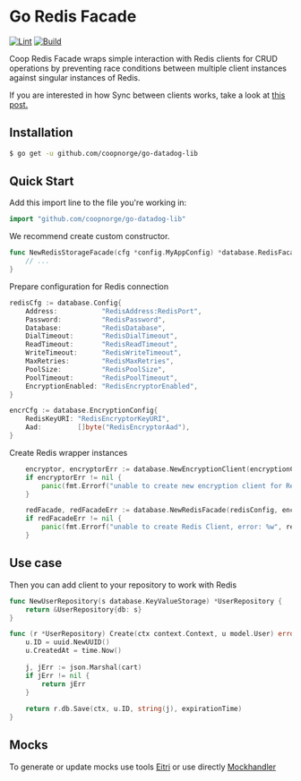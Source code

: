 # Go Redis Facade

[![Lint](https://github.com/coopnorge/go-redis-facade/actions/workflows/lint.yml/badge.svg)](https://github.com/coopnorge/go-redis-facade/actions/workflows/lint.yml)
[![Build](https://github.com/coopnorge/go-redis-facade/actions/workflows/master-test.yml/badge.svg)](https://github.com/coopnorge/go-redis-facade/actions/workflows/master-test.yml)

Coop Redis Facade wraps simple interaction with 
Redis clients for CRUD operations by preventing
race conditions between multiple client instances
against singular instances of Redis.

If you are interested in how Sync between clients works,
take a look at
[this post.](https://redis.io/docs/manual/patterns/distributed-locks/)


## Installation

```bash
$ go get -u github.com/coopnorge/go-datadog-lib
```

## Quick Start

Add this import line to the file you're working in:

```Go
import "github.com/coopnorge/go-datadog-lib"
```

We recommend create custom constructor.

```go
func NewRedisStorageFacade(cfg *config.MyAppConfig) *database.RedisFacade {
	// ...
}
```

Prepare configuration for Redis connection

```go
redisCfg := database.Config{
    Address:           "RedisAddress:RedisPort",
    Password:          "RedisPassword",
    Database:          "RedisDatabase",
    DialTimeout:       "RedisDialTimeout",
    ReadTimeout:       "RedisReadTimeout",
    WriteTimeout:      "RedisWriteTimeout",
    MaxRetries:        "RedisMaxRetries",
    PoolSize:          "RedisPoolSize",
    PoolTimeout:       "RedisPoolTimeout",
    EncryptionEnabled: "RedisEncryptorEnabled",
}

encrCfg := database.EncryptionConfig{
    RedisKeyURI: "RedisEncryptorKeyURI",
    Aad:         []byte("RedisEncryptorAad"),
}
```

Create Redis wrapper instances

```go
	encryptor, encryptorErr := database.NewEncryptionClient(encryptionConfig)
	if encryptorErr != nil {
		panic(fmt.Errorf("unable to create new encryption client for Redis Client, error: %w", encryptorErr))
	}

	redFacade, redFacadeErr := database.NewRedisFacade(redisConfig, encryptor)
	if redFacadeErr != nil {
		panic(fmt.Errorf("unable to create Redis Client, error: %w", redFacadeErr))
	}
```

## Use case

Then you can add client to your repository to work with Redis

```go
func NewUserRepository(s database.KeyValueStorage) *UserRepository {
	return &UserRepository{db: s}
}

func (r *UserRepository) Create(ctx context.Context, u model.User) error {
	u.ID = uuid.NewUUID()
    u.CreatedAt = time.Now()
    
    j, jErr := json.Marshal(cart)
    if jErr != nil {
        return jErr
    }
    
    return r.db.Save(ctx, u.ID, string(j), expirationTime)
}
```

## Mocks

To generate or update mocks use tools
[Eitri](https://github.com/Clink-n-Clank/Eitri)
or use directly
[Mockhandler](github.com/sanposhiho/gomockhandle)
